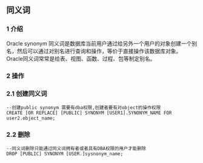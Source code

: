 ## 同义词

### 1 介绍

Oracle synonym 同义词是数据库当前用户通过给另外一个用户的对象创建一个别名，然后可以通过对别名进行查询和操作，等价于直接操作该数据库对象。Oracle同义词常常是给表、视图、函数、过程、包等制定别名。

### 2 操作

###	2.1	创建同义词

```plsql
--创建public synonym 需要有dba权限,创建者要有对object的操作权限
CREATE [OR REPLACE] [PUBLIC] SYNONYM [USER1].SYNONYM_NAME FOR user2.object_name; 
```

### 2.2	删除

```plsql
--同义词删除只能通过同义词拥有者或者具有DBA权限的用户才能删除
DROP [PUBLIC] SYNONYM [USER.]sysnonym_name;
```

